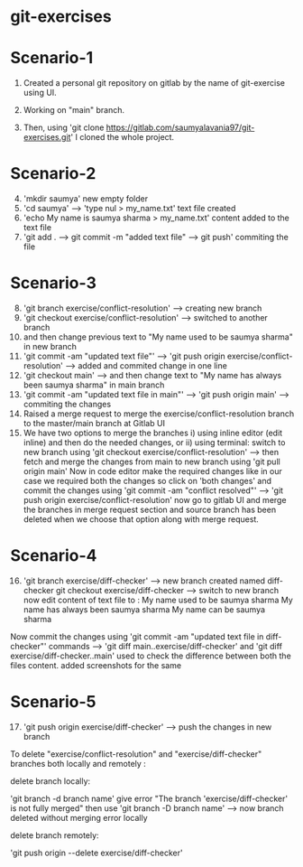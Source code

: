 # git-exercises

# Scenario-1

1. Created a personal git repository on gitlab by the name of git-exercise using UI.
2. Working on "main" branch.

3. Then, using 'git clone https://gitlab.com/saumyalavania97/git-exercises.git' I cloned the whole project.

# Scenario-2

4. 'mkdir saumya'
   new empty folder
5. 'cd saumya' --> 'type nul > my_name.txt'
   text file created
6. 'echo My name is saumya sharma > my_name.txt'
   content added to the text file
7. 'git add . --> git commit -m "added text file" --> git push'
   commiting the file

# Scenario-3

8. 'git branch exercise/conflict-resolution' --> creating new branch
9. 'git checkout exercise/conflict-resolution' --> switched to another branch
10. and then change previous text to "My name used to be saumya sharma" in new branch
11. 'git commit -am "updated text file"' --> 'git push origin exercise/conflict-resolution' --> added and commited change in one line
12. 'git checkout main' --> and then change text to "My name has always been saumya sharma" in main branch
13. 'git commit -am "updated text file in main"' --> 'git push origin main' --> commiting the changes
14. Raised a merge request to merge the exercise/conflict-resolution branch to the master/main branch at Gitlab UI
15. We have two options to merge the branches
    i) using inline editor (edit inline) and then do the needed changes, or
    ii) using terminal:
    switch to new branch using 'git checkout exercise/conflict-resolution' -->
    then fetch and merge the changes from main to new branch using 'git pull origin main'
    Now in code editor make the required changes like in our case we required both the changes so click on 'both changes'
    and commit the changes using 'git commit -am "conflict resolved"' --> 'git push origin exercise/conflict-resolution'
    now go to gitlab UI and merge the branches in merge request section and source branch has been deleted when we choose that option along with merge request.

# Scenario-4

16. 'git branch exercise/diff-checker' --> new branch created named diff-checker
    git checkout exercise/diff-checker --> switch to new branch
    now edit content of text file to :
    My name used to be saumya sharma
    My name has always been saumya sharma
    My name can be saumya sharma

Now commit the changes using 'git commit -am "updated text file in diff-checker"'
commands --> 'git diff main..exercise/diff-checker' and 'git diff exercise/diff-checker..main' used to check the difference between both the files content.
added screenshots for the same

# Scenario-5

17. 'git push origin exercise/diff-checker' --> push the changes in new branch

To delete "exercise/conflict-resolution" and "exercise/diff-checker" branches both locally and remotely :

delete branch locally:

'git branch -d branch name' give error "The branch 'exercise/diff-checker' is not fully merged"
then use 'git branch -D branch name' --> now branch deleted without merging error locally

delete branch remotely:

'git push origin --delete exercise/diff-checker'
